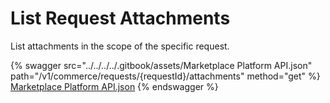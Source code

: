 # List Request Attachments

List attachments in the scope of the specific request.

{% swagger src="../../../../.gitbook/assets/Marketplace Platform API.json" path="/v1/commerce/requests/{requestId}/attachments" method="get" %}
[Marketplace Platform API.json](<../../../../.gitbook/assets/Marketplace Platform API.json>)
{% endswagger %}
